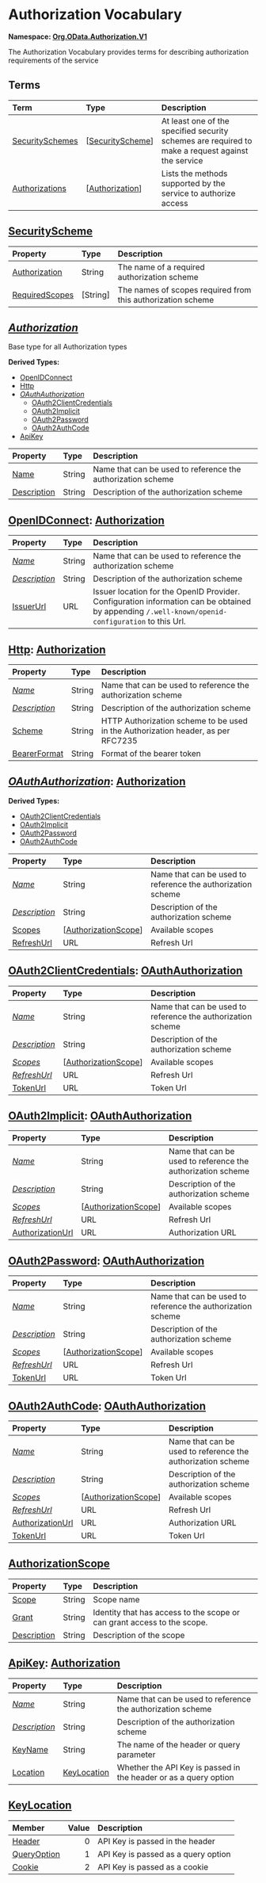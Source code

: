 # Authorization Vocabulary
**Namespace: [Org.OData.Authorization.V1](Org.OData.Authorization.V1.xml)**

The Authorization Vocabulary provides terms for describing authorization requirements of the service


## Terms

Term|Type|Description
:---|:---|:----------
[SecuritySchemes](Org.OData.Authorization.V1.xml#L69)|\[[SecurityScheme](#SecurityScheme)\]|<a name="SecuritySchemes"></a>At least one of the specified security schemes are required to make a request against the service
[Authorizations](Org.OData.Authorization.V1.xml#L83)|\[[Authorization](#Authorization)\]|<a name="Authorizations"></a>Lists the methods supported by the service to authorize access

## <a name="SecurityScheme"></a>[SecurityScheme](Org.OData.Authorization.V1.xml#L74)


Property|Type|Description
:-------|:---|:----------
[Authorization](Org.OData.Authorization.V1.xml#L75)|String|The name of a required authorization scheme
[RequiredScopes](Org.OData.Authorization.V1.xml#L78)|\[String\]|The names of scopes required from this authorization scheme

## <a name="Authorization"></a>[*Authorization*](Org.OData.Authorization.V1.xml#L87)
Base type for all Authorization types

**Derived Types:**
- [OpenIDConnect](#OpenIDConnect)
- [Http](#Http)
- *[OAuthAuthorization](#OAuthAuthorization)*
  - [OAuth2ClientCredentials](#OAuth2ClientCredentials)
  - [OAuth2Implicit](#OAuth2Implicit)
  - [OAuth2Password](#OAuth2Password)
  - [OAuth2AuthCode](#OAuth2AuthCode)
- [ApiKey](#ApiKey)

Property|Type|Description
:-------|:---|:----------
[Name](Org.OData.Authorization.V1.xml#L89)|String|Name that can be used to reference the authorization scheme
[Description](Org.OData.Authorization.V1.xml#L92)|String|Description of the authorization scheme

## <a name="OpenIDConnect"></a>[OpenIDConnect](Org.OData.Authorization.V1.xml#L97): [Authorization](#Authorization)


Property|Type|Description
:-------|:---|:----------
[*Name*](Org.OData.Authorization.V1.xml#L89)|String|Name that can be used to reference the authorization scheme
[*Description*](Org.OData.Authorization.V1.xml#L92)|String|Description of the authorization scheme
[IssuerUrl](Org.OData.Authorization.V1.xml#L98)|URL|Issuer location for the OpenID Provider. Configuration information can be obtained by appending `/.well-known/openid-configuration` to this Url.

## <a name="Http"></a>[Http](Org.OData.Authorization.V1.xml#L105): [Authorization](#Authorization)


Property|Type|Description
:-------|:---|:----------
[*Name*](Org.OData.Authorization.V1.xml#L89)|String|Name that can be used to reference the authorization scheme
[*Description*](Org.OData.Authorization.V1.xml#L92)|String|Description of the authorization scheme
[Scheme](Org.OData.Authorization.V1.xml#L106)|String|HTTP Authorization scheme to be used in the Authorization header, as per RFC7235
[BearerFormat](Org.OData.Authorization.V1.xml#L110)|String|Format of the bearer token

## <a name="OAuthAuthorization"></a>[*OAuthAuthorization*](Org.OData.Authorization.V1.xml#L115): [Authorization](#Authorization)


**Derived Types:**
- [OAuth2ClientCredentials](#OAuth2ClientCredentials)
- [OAuth2Implicit](#OAuth2Implicit)
- [OAuth2Password](#OAuth2Password)
- [OAuth2AuthCode](#OAuth2AuthCode)

Property|Type|Description
:-------|:---|:----------
[*Name*](Org.OData.Authorization.V1.xml#L89)|String|Name that can be used to reference the authorization scheme
[*Description*](Org.OData.Authorization.V1.xml#L92)|String|Description of the authorization scheme
[Scopes](Org.OData.Authorization.V1.xml#L116)|\[[AuthorizationScope](#AuthorizationScope)\]|Available scopes
[RefreshUrl](Org.OData.Authorization.V1.xml#L119)|URL|Refresh Url

## <a name="OAuth2ClientCredentials"></a>[OAuth2ClientCredentials](Org.OData.Authorization.V1.xml#L125): [OAuthAuthorization](#OAuthAuthorization)


Property|Type|Description
:-------|:---|:----------
[*Name*](Org.OData.Authorization.V1.xml#L89)|String|Name that can be used to reference the authorization scheme
[*Description*](Org.OData.Authorization.V1.xml#L92)|String|Description of the authorization scheme
[*Scopes*](Org.OData.Authorization.V1.xml#L116)|\[[AuthorizationScope](#AuthorizationScope)\]|Available scopes
[*RefreshUrl*](Org.OData.Authorization.V1.xml#L119)|URL|Refresh Url
[TokenUrl](Org.OData.Authorization.V1.xml#L126)|URL|Token Url

## <a name="OAuth2Implicit"></a>[OAuth2Implicit](Org.OData.Authorization.V1.xml#L132): [OAuthAuthorization](#OAuthAuthorization)


Property|Type|Description
:-------|:---|:----------
[*Name*](Org.OData.Authorization.V1.xml#L89)|String|Name that can be used to reference the authorization scheme
[*Description*](Org.OData.Authorization.V1.xml#L92)|String|Description of the authorization scheme
[*Scopes*](Org.OData.Authorization.V1.xml#L116)|\[[AuthorizationScope](#AuthorizationScope)\]|Available scopes
[*RefreshUrl*](Org.OData.Authorization.V1.xml#L119)|URL|Refresh Url
[AuthorizationUrl](Org.OData.Authorization.V1.xml#L133)|URL|Authorization URL

## <a name="OAuth2Password"></a>[OAuth2Password](Org.OData.Authorization.V1.xml#L139): [OAuthAuthorization](#OAuthAuthorization)


Property|Type|Description
:-------|:---|:----------
[*Name*](Org.OData.Authorization.V1.xml#L89)|String|Name that can be used to reference the authorization scheme
[*Description*](Org.OData.Authorization.V1.xml#L92)|String|Description of the authorization scheme
[*Scopes*](Org.OData.Authorization.V1.xml#L116)|\[[AuthorizationScope](#AuthorizationScope)\]|Available scopes
[*RefreshUrl*](Org.OData.Authorization.V1.xml#L119)|URL|Refresh Url
[TokenUrl](Org.OData.Authorization.V1.xml#L140)|URL|Token Url

## <a name="OAuth2AuthCode"></a>[OAuth2AuthCode](Org.OData.Authorization.V1.xml#L146): [OAuthAuthorization](#OAuthAuthorization)


Property|Type|Description
:-------|:---|:----------
[*Name*](Org.OData.Authorization.V1.xml#L89)|String|Name that can be used to reference the authorization scheme
[*Description*](Org.OData.Authorization.V1.xml#L92)|String|Description of the authorization scheme
[*Scopes*](Org.OData.Authorization.V1.xml#L116)|\[[AuthorizationScope](#AuthorizationScope)\]|Available scopes
[*RefreshUrl*](Org.OData.Authorization.V1.xml#L119)|URL|Refresh Url
[AuthorizationUrl](Org.OData.Authorization.V1.xml#L147)|URL|Authorization URL
[TokenUrl](Org.OData.Authorization.V1.xml#L151)|URL|Token Url

## <a name="AuthorizationScope"></a>[AuthorizationScope](Org.OData.Authorization.V1.xml#L157)


Property|Type|Description
:-------|:---|:----------
[Scope](Org.OData.Authorization.V1.xml#L158)|String|Scope name
[Grant](Org.OData.Authorization.V1.xml#L161)|String|Identity that has access to the scope or can grant access to the scope.
[Description](Org.OData.Authorization.V1.xml#L165)|String|Description of the scope

## <a name="ApiKey"></a>[ApiKey](Org.OData.Authorization.V1.xml#L170): [Authorization](#Authorization)


Property|Type|Description
:-------|:---|:----------
[*Name*](Org.OData.Authorization.V1.xml#L89)|String|Name that can be used to reference the authorization scheme
[*Description*](Org.OData.Authorization.V1.xml#L92)|String|Description of the authorization scheme
[KeyName](Org.OData.Authorization.V1.xml#L171)|String|The name of the header or query parameter
[Location](Org.OData.Authorization.V1.xml#L174)|[KeyLocation](#KeyLocation)|Whether the API Key is passed in the header or as a query option

## <a name="KeyLocation"></a>[KeyLocation](Org.OData.Authorization.V1.xml#L179)


Member|Value|Description
:-----|----:|:----------
[Header](Org.OData.Authorization.V1.xml#L180)|0|API Key is passed in the header
[QueryOption](Org.OData.Authorization.V1.xml#L183)|1|API Key is passed as a query option
[Cookie](Org.OData.Authorization.V1.xml#L186)|2|API Key is passed as a cookie
